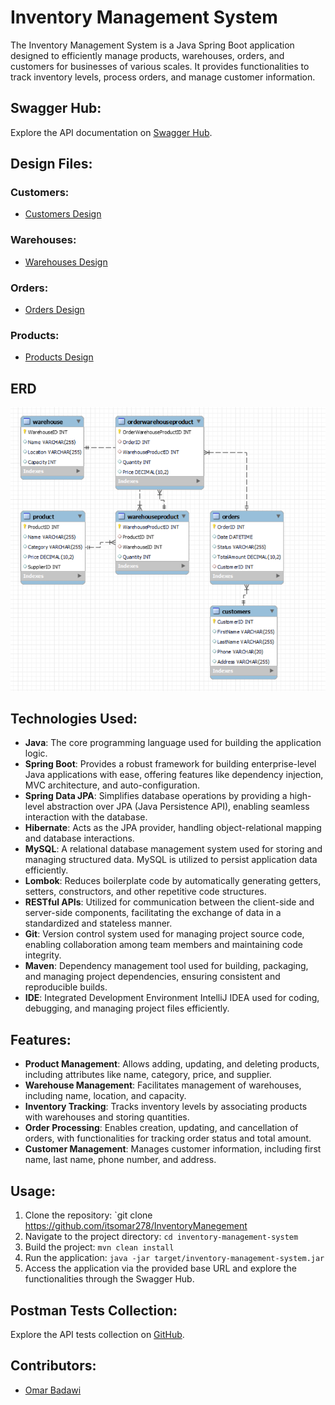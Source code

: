 # Inventory Management System

The Inventory Management System is a Java Spring Boot application designed to efficiently manage products, warehouses, orders, and customers for businesses of various scales. It provides functionalities to track inventory levels, process orders, and manage customer information.
## Swagger Hub:

Explore the API documentation on [Swagger Hub](https://app.swaggerhub.com/apis/itsomar278/Inventory_Managment_Project/1.0.0#/).

## Design Files:

### Customers:
- [Customers Design](https://github.com/itsomar278/InventoryManegement/blob/master/customers.md)

### Warehouses:
- [Warehouses Design](https://github.com/itsomar278/InventoryManegement/blob/master/warehouse.md)

### Orders:
- [Orders Design](https://github.com/itsomar278/InventoryManegement/blob/master/orders.md)

### Products:
- [Products Design](https://github.com/itsomar278/InventoryManegement/blob/master/products.md)

## ERD

![ERD](https://github.com/itsomar278/InventoryManegement/blob/master/441762895_1493567014907178_6352571478588964617_n.png)

## Technologies Used:

- **Java**: The core programming language used for building the application logic.
- **Spring Boot**: Provides a robust framework for building enterprise-level Java applications with ease, offering features like dependency injection, MVC architecture, and auto-configuration.
- **Spring Data JPA**: Simplifies database operations by providing a high-level abstraction over JPA (Java Persistence API), enabling seamless interaction with the database.
- **Hibernate**: Acts as the JPA provider, handling object-relational mapping and database interactions.
- **MySQL**: A relational database management system used for storing and managing structured data. MySQL is utilized to persist application data efficiently.
- **Lombok**: Reduces boilerplate code by automatically generating getters, setters, constructors, and other repetitive code structures.
- **RESTful APIs**: Utilized for communication between the client-side and server-side components, facilitating the exchange of data in a standardized and stateless manner.
- **Git**: Version control system used for managing project source code, enabling collaboration among team members and maintaining code integrity.
- **Maven**: Dependency management tool used for building, packaging, and managing project dependencies, ensuring consistent and reproducible builds.
- **IDE**: Integrated Development Environment  IntelliJ IDEA  used for coding, debugging, and managing project files efficiently.

## Features:

- **Product Management**: Allows adding, updating, and deleting products, including attributes like name, category, price, and supplier.
- **Warehouse Management**: Facilitates management of warehouses, including name, location, and capacity.
- **Inventory Tracking**: Tracks inventory levels by associating products with warehouses and storing quantities.
- **Order Processing**: Enables creation, updating, and cancellation of orders, with functionalities for tracking order status and total amount.
- **Customer Management**: Manages customer information, including first name, last name, phone number, and address.

## Usage:

1. Clone the repository: `git clone https://github.com/itsomar278/InventoryManegement
2. Navigate to the project directory: `cd inventory-management-system`
3. Build the project: `mvn clean install`
4. Run the application: `java -jar target/inventory-management-system.jar`
5. Access the application via the provided base URL and explore the functionalities through the Swagger Hub.

## Postman Tests Collection:

Explore the API tests collection on [GitHub](https://github.com/itsomar278/InventoryManegement/blob/master/InventoryManegement.postman_collection.json).

## Contributors:

- [Omar Badawi](https://github.com/itsomar278)





